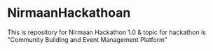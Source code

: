 # NirmaanHackathoan
This is repository for Nirmaan Hackathon 1.0 &amp; topic for hackathon is  "Community Building and Event Management Platform"
